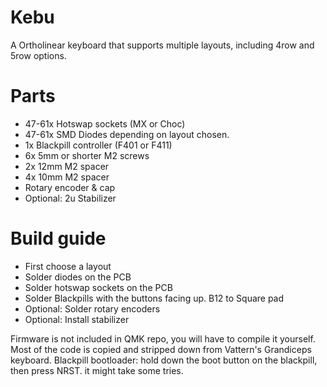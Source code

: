 # Kebu
A Ortholinear keyboard that supports multiple layouts, including 4row and 5row options.

# Parts
 - 47-61x Hotswap sockets (MX or Choc)
 - 47-61x SMD Diodes depending on layout chosen.
 - 1x Blackpill controller  (F401 or F411)
 - 6x 5mm or shorter M2 screws
 - 2x 12mm M2 spacer
 - 4x 10mm M2 spacer
 - Rotary encoder & cap
 - Optional: 2u Stabilizer

# Build guide
 - First choose a layout
 - Solder diodes on the PCB
 - Solder hotswap sockets on the PCB
 - Solder Blackpills with the buttons facing up. B12 to Square pad
 - Optional: Solder rotary encoders
 - Optional: Install stabilizer

Firmware is not included in QMK repo, you will have to compile it yourself. Most of the code is copied and stripped down from Vattern's Grandiceps keyboard.
Blackpill bootloader: hold down the boot button on the blackpill, then press NRST. it might take some tries.

